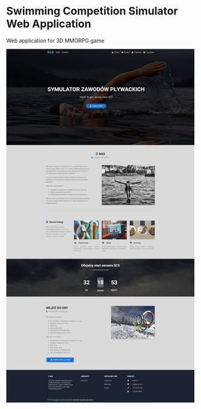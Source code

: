 # Swimming Competition Simulator Web Application
Web application for 3D MMORPG game 

<img src="screenshots/home.png" width="500">
